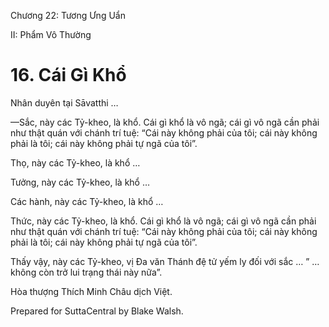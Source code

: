  

Chương 22: Tương Ưng Uẩn

II: Phẩm Vô Thường

# 16\. Cái Gì Khổ

Nhân duyên tại Sāvatthi …

—Sắc, này các Tỷ-kheo, là khổ. Cái gì khổ là vô ngã; cái gì vô ngã cần phải như thật quán với chánh trí tuệ: “Cái này không phải của tôi; cái này không phải là tôi; cái này không phải tự ngã của tôi”.

Thọ, này các Tỷ-kheo, là khổ …

Tưởng, này các Tỷ-kheo, là khổ …

Các hành, này các Tỷ-kheo, là khổ …

Thức, này các Tỷ-kheo, là khổ. Cái gì khổ là vô ngã; cái gì vô ngã cần phải như thật quán với chánh trí tuệ: “Cái này không phải của tôi; cái này không phải là tôi; cái này không phải tự ngã của tôi”.

Thấy vậy, này các Tỷ-kheo, vị Ða văn Thánh đệ tử yếm ly đối với sắc … ” … không còn trở lui trạng thái này nữa”.

Hòa thượng Thích Minh Châu dịch Việt.

Prepared for SuttaCentral by Blake Walsh.